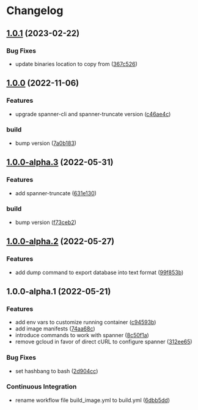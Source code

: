 # Changelog

## [1.0.1](https://github.com/iromli/docker-spannerbox/compare/v1.0.0...v1.0.1) (2023-02-22)


### Bug Fixes

* update binaries location to copy from ([367c526](https://github.com/iromli/docker-spannerbox/commit/367c526c4628ce4d17c72fecb56f643149eca5a1))

## [1.0.0](https://github.com/iromli/docker-spannerbox/compare/v1.0.0-alpha.3...v1.0.0) (2022-11-06)


### Features

* upgrade spanner-cli and spanner-truncate version ([c46ae4c](https://github.com/iromli/docker-spannerbox/commit/c46ae4ccb3bd447df5c83f605553d363212fed5f))


### build

* bump version ([7a0b183](https://github.com/iromli/docker-spannerbox/commit/7a0b183105aea400d6b7651b5c3ca0ac38db77b4))

## [1.0.0-alpha.3](https://github.com/iromli/docker-spannerbox/compare/v1.0.0-alpha.2...v1.0.0-alpha.3) (2022-05-31)


### Features

* add spanner-truncate ([631e130](https://github.com/iromli/docker-spannerbox/commit/631e13025be6727473fe474fb2ccac43d1d882f5))


### build

* bump version ([f73ceb2](https://github.com/iromli/docker-spannerbox/commit/f73ceb2740f61b5380037b0b0317f95744c3b36f))

## [1.0.0-alpha.2](https://github.com/iromli/docker-spannerbox/compare/v1.0.0-alpha.1...v1.0.0-alpha.2) (2022-05-27)


### Features

* add dump command to export database into text format ([99f853b](https://github.com/iromli/docker-spannerbox/commit/99f853b178198241522fc0ffaccfde3c12b51b31))

## 1.0.0-alpha.1 (2022-05-21)


### Features

* add env vars to customize running container ([c94593b](https://github.com/iromli/docker-spannerbox/commit/c94593b714424f91a35048e8e98ec046e0e01236))
* add image manifests ([74aa68c](https://github.com/iromli/docker-spannerbox/commit/74aa68c898cb55811b0723472ba385dcd78f9447))
* introduce commands to work with spanner ([8c50f1a](https://github.com/iromli/docker-spannerbox/commit/8c50f1ab04c304bd45b74bd57ff629cf1d06745a))
* remove gcloud in favor of direct cURL to configure spanner ([312ee65](https://github.com/iromli/docker-spannerbox/commit/312ee6555259b1de515b5c26fdbd2bcd7a78253b))


### Bug Fixes

* set hashbang to bash ([2d904cc](https://github.com/iromli/docker-spannerbox/commit/2d904ccaaacffbc14f7b109bad4423791f860c45))


### Continuous Integration

* rename workflow file build_image.yml to build.yml ([6dbb5dd](https://github.com/iromli/docker-spannerbox/commit/6dbb5ddf5462bd01f7497e13d5e0860a1bef9dbe))
